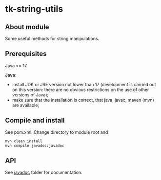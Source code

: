 # tk-string-utils

## About module

Some useful methods for string manipulations.

## Prerequisites

Java >= 17.

**Java**:

- install JDK or JRE version not lower than 17 (development is carried out on this version: there are no obvious restrictions on the use of other versions of Java);
- make sure that the installation is correct, that java, javac, maven (mvn) are available;

## Compile and install

See pom.xml. Change directory to module root and

```Bash
mvn clean install
mvn compile javadoc:javadoc
```

## API

See [javadoc](https://github.com/taker1974/tk-string-utils/blob/main/javadoc/) folder for documentation.
